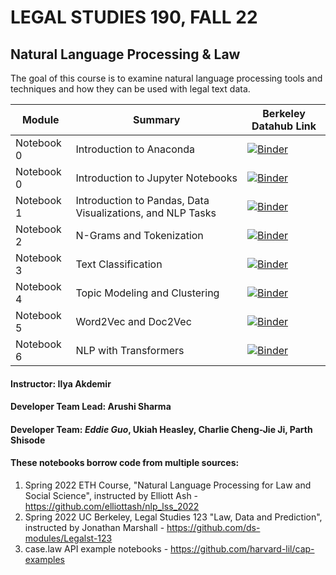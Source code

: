 # LEGAL STUDIES 190, FALL 22
## Natural Language Processing & Law

The goal of this course is to examine natural language processing tools and techniques and how they can be used with legal text data. 

| Module         | Summary                                       |Berkeley Datahub Link           |
|---------------|-----------------------------------------------|--------------------------------|
| Notebook 0     | Introduction to Anaconda    | [![Binder](https://img.shields.io/badge/Launch-UCB%20Datahub-blue.svg)](https://datahub.berkeley.edu/hub/user-redirect/git-pull?repo=https%3A%2F%2Fgithub.com%2Fds-modules%2FLEGAL-190-FA22&branch=main&urlpath=tree%2FLEGAL-190-FA22%2FLab+0%2FLab_0+-+Anaconda+Installaction+Guide.ipynb) |
| Notebook 0     | Introduction to Jupyter Notebooks    | [![Binder](https://img.shields.io/badge/Launch-UCB%20Datahub-blue.svg)](https://datahub.berkeley.edu/hub/user-redirect/git-pull?repo=https%3A%2F%2Fgithub.com%2Fds-modules%2FLEGAL-190-FA22&branch=main&urlpath=tree%2FLEGAL-190-FA22%2FLab+0%2FLab_0+-+Introduction_Jupyter_Notebooks.ipynb) |
| Notebook 1    | Introduction to Pandas, Data Visualizations, and NLP Tasks                 | [![Binder](https://img.shields.io/badge/Launch-UCB%20Datahub-blue.svg)](https://datahub.berkeley.edu/hub/user-redirect/git-pull?repo=https%3A%2F%2Fgithub.com%2Fds-modules%2FLEGAL-190-FA22&branch=main&urlpath=tree%2FLEGAL-190-FA22%2FLab+1%2FLab_1.ipynb) |
| Notebook 2     | N-Grams and Tokenization                     | [![Binder](https://img.shields.io/badge/Launch-UCB%20Datahub-blue.svg)](https://datahub.berkeley.edu/hub/user-redirect/git-pull?repo=https%3A%2F%2Fgithub.com%2Fds-modules%2FLEGAL-190-FA22&branch=main&urlpath=tree%2FLEGAL-190-FA22%2FLab+2%2FLab2_Final.ipynb) |
| Notebook 3     | Text Classification                    | [![Binder](https://img.shields.io/badge/Launch-UCB%20Datahub-blue.svg)](https://datahub.berkeley.edu/hub/user-redirect/git-pull?repo=https%3A%2F%2Fgithub.com%2Fds-modules%2FLEGAL-190-FA22&branch=main&urlpath=tree%2FLEGAL-190-FA22%2FLab+3%2FLab3_Final.ipynb) |
| Notebook 4     | Topic Modeling and Clustering                    | [![Binder](https://img.shields.io/badge/Launch-UCB%20Datahub-blue.svg)](https://datahub.berkeley.edu/hub/user-redirect/git-pull?repo=https%3A%2F%2Fgithub.com%2Fds-modules%2FLEGAL-190-FA22&branch=main&urlpath=tree%2FLEGAL-190-FA22%2FLab+4%2FLab4.ipynb) |
| Notebook 5     | Word2Vec and Doc2Vec                     | [![Binder](https://img.shields.io/badge/Launch-UCB%20Datahub-blue.svg)](https://datahub.berkeley.edu/hub/user-redirect/git-pull?repo=https%3A%2F%2Fgithub.com%2Fds-modules%2FLEGAL-190-FA22&branch=main&urlpath=tree%2FLEGAL-190-FA22%2FLab+5%2FLab_5.ipynb) |
| Notebook 6     | NLP with Transformers                    | [![Binder](https://img.shields.io/badge/Launch-UCB%20Datahub-blue.svg)](https://datahub.berkeley.edu/hub/user-redirect/git-pull?repo=https%3A%2F%2Fgithub.com%2Fds-modules%2FLEGAL-190-FA22&branch=main&urlpath=tree%2FLEGAL-190-FA22%2FLab+6%2FLab_6_%28Pytorch_BERT%29_Final.ipynb) |

#### Instructor: Ilya Akdemir
#### Developer Team Lead: Arushi Sharma
#### Developer Team: *Eddie Guo*, Ukiah Heasley, Charlie Cheng-Jie Ji, Parth Shisode
#### These notebooks borrow code from multiple sources:
1) Spring 2022 ETH Course, "Natural Language Processing for Law and Social Science", instructed by Elliott Ash - https://github.com/elliottash/nlp_lss_2022
2) Spring 2022 UC Berkeley, Legal Studies 123 "Law, Data and Prediction", instructed by Jonathan Marshall - https://github.com/ds-modules/Legalst-123
3) case.law API example notebooks - https://github.com/harvard-lil/cap-examples
